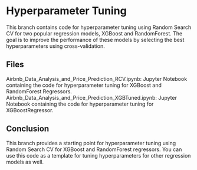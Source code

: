 # Hyperparameter Tuning

This branch contains code for hyperparameter tuning using Random Search CV for two popular regression models, XGBoost and RandomForest. The goal is to improve the performance of these models by selecting the best hyperparameters using cross-validation.

## Files
Airbnb_Data_Analysis_and_Price_Prediction_RCV.ipynb: Jupyter Notebook containing the code for hyperparameter tuning for XGBoost and RandomForest Regressors.
Airbnb_Data_Analysis_and_Price_Prediction_XGBTuned.ipynb: Jupyter Notebook containing the code for hyperparameter tuning for XGBoostRegressor.

## Conclusion
This branch provides a starting point for hyperparameter tuning using Random Search CV for XGBoost and RandomForest regressors. You can use this code as a template for tuning hyperparameters for other regression models as well.
